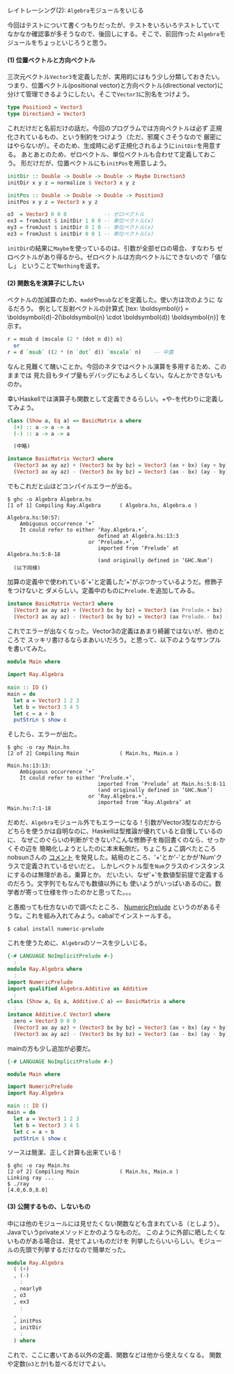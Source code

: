 レイトレーシング(2): `Algebra`モジュールをいじる

今回はテストについて書くつもりだったが、テストをいろいろテストしていて
なかなか確認事が多そうなので、後回しにする。そこで、前回作った
`Algebra`モジュールをちょっといじろうと思う。

#### (1) 位置ベクトルと方向ベクトル

三次元ベクトル`Vector3`を定義したが、実用的にはもう少し分類しておきたい。
つまり、位置ベクトル(positional vector)と方向ベクトル(directional vector)に
分けて管理できるようにしたい。そこで`Vector3`に別名をつけよう。

```haskell
type Position3 = Vector3
type Direction3 = Vector3
```

これだけだと名前だけの話だ。今回のプログラムでは方向ベクトルは必ず
正規化されているもの、という制約をつけよう（ただ、邪魔くさそうなので
厳密にはやらないが）。そのため、生成時に必ず正規化されるように`initDir`を用意する。
あとあとのため、ゼロベクトル、単位ベクトルも合わせて定義しておこう。
形だけだが、位置ベクトルにも`initPos`を用意しよう。

```haskell
initDir :: Double -> Double -> Double -> Maybe Direction3
initDir x y z = normalize $ Vector3 x y z

initPos :: Double -> Double -> Double -> Position3
initPos x y z = Vector3 x y z

o3  = Vector3 0 0 0            -- ゼロベクトル
ex3 = fromJust $ initDir 1 0 0 -- 単位ベクトル(x)
ey3 = fromJust $ initDir 0 1 0 -- 単位ベクトル(x)
ez3 = fromJust $ initDir 0 0 1 -- 単位ベクトル(x)
```

`initDir`の結果に`Maybe`を使っているのは、引数が全部ゼロの場合、すなわち
ゼロベクトルがあり得るから。ゼロベクトルは方向ベクトルにできないので「値なし」
ということで`Nothing`を返す。

#### (2) 関数名を演算子にしたい

ベクトルの加減算のため、`madd`や`msub`などを定義した。使い方は次のように
なるだろう。
例として反射ベクトルの計算式 [tex: \boldsymbol{r} = \boldsymbol{d}-2(\boldsymbol{n} \cdot \boldsymbol{d}) \boldsymbol{n}]
を示す。

```haskell
r = msub d (mscale (2 * (dot n d)) n)
  or
r = d `msub` ((2 * (n `dot` d)) `mscale` n)    -- 中置
```

なんと見難くて醜いことか。今回のネタではベクトル演算を多用するため、このままでは
見た目もタイプ量もデバッグにもよろしくない。なんとかできないものか。

幸いHaskellでは演算子も関数として定義できるらしい。+や-を代わりに定義してみよう。

```haskell
class (Show a, Eq a) => BasicMatrix a where                                     
  (+) :: a -> a -> a                                                            
  (-) :: a -> a -> a                                                            

  (中略)

instance BasicMatrix Vector3 where                                              
  (Vector3 ax ay az) + (Vector3 bx by bz) = Vector3 (ax + bx) (ay + by) (az + bz)                   
  (Vector3 ax ay az) - (Vector3 bx by bz) = Vector3 (ax - bx) (ay - by) (az - bz)
```

でもこれだと山ほどコンパイルエラーが出る。

```
$ ghc -o Algebra Algebra.hs
[1 of 1] Compiling Ray.Algebra      ( Algebra.hs, Algebra.o )

Algebra.hs:50:57:
    Ambiguous occurrence ‘+’
    It could refer to either ‘Ray.Algebra.+’,
                             defined at Algebra.hs:13:3
                          or ‘Prelude.+’,
                             imported from ‘Prelude’ at Algebra.hs:5:8-18
                             (and originally defined in ‘GHC.Num’)
  (以下同様)
```

加算の定義中で使われている'+'と定義した'+'がぶつかっているようだ。修飾子をつけないと
ダメらしい。定義中のものに`Prelude.`を追加してみる。

```haskell
instance BasicMatrix Vector3 where                                              
  (Vector3 ax ay az) + (Vector3 bx by bz) = Vector3 (ax Prelude.+ bx) (ay Prelude.+ by) (az Prelude.+ bz)           
  (Vector3 ax ay az) - (Vector3 bx by bz) = Vector3 (ax Prelude.- bx) (ay Prelude.- by) (az Prelude.- bz)
```           
これでエラーが出なくなった。Vector3の定義はあまり綺麗ではないが、他のところで
スッキリ書けるならまあいいだろう。と思って、以下のようなサンプルを書いてみた。

```haskell
module Main where                                                               
                                                                                
import Ray.Algebra                                                              
                                                                                
main :: IO ()                                                                   
main = do                                                                       
  let a = Vector3 1 2 3                                                         
  let b = Vector3 3 4 5                                                         
  let c = a + b                                                                 
  putStrLn $ show c                                                             
```

そしたら、エラーが出た。

```
$ ghc -o ray Main.hs
[2 of 2] Compiling Main             ( Main.hs, Main.o )

Main.hs:13:13:
    Ambiguous occurrence ‘+’
    It could refer to either ‘Prelude.+’,
                             imported from ‘Prelude’ at Main.hs:5:8-11
                             (and originally defined in ‘GHC.Num’)
                          or ‘Ray.Algebra.+’,
                             imported from ‘Ray.Algebra’ at Main.hs:7:1-18
```

だめだ、`Algebra`モジュール外でもエラーになる！引数がVector3型なのだから
どちらを使うかは自明なのに、Haskellは型推論が優れていると自慢しているのに、
なぜこのぐらいの判断ができない?こんな修飾子を毎回書くのなら、せっかくその辺を
簡略化しようとしたのに本末転倒だ。ちょこちょこ調べたところnobsunさんの
[コメント](http://www.sampou.org/cgi-bin/w3ml.cgi/haskell-jp/msg/325)
を発見した。結局のところ、'+'とか'-'とかが'Num'クラスで定義されているせいだと。
しかしベクトル型を`Num`クラスのインスタンスにするのは無理がある。乗算とか。
だいたい、なぜ'+'を数値型前提で定義するのだろう。文字列でもなんでも数値以外にも
使いようがいっぱいあるのに。数学者が寄って仕様を作ったのかと思ってた。。。

と愚痴っても仕方ないので調べたところ、
[NumericPrelude](https://hackage.haskell.org/package/numeric-prelude-0.4.2)
というのがあるそうな。これを組み入れてみよう。cabalでインストールする。

```
$ cabal install numeric-prelude
```
これを使うために、`Algebra`のソースを少しいじる。

```haskell
{-# LANGUAGE NoImplicitPrelude #-}
  :
module Ray.Algebra where
  :
import NumericPrelude
import qualified Algebra.Additive as Additive
  :
class (Show a, Eq a, Additive.C a) => BasicMatrix a where                       
  :
instance Additive.C Vector3 where
  zero = Vector3 0 0 0
  (Vector3 ax ay az) + (Vector3 bx by bz) = Vector3 (ax + bx) (ay + by) (az + bz)
  (Vector3 ax ay az) - (Vector3 bx by bz) = Vector3 (ax - bx) (ay - by) (az - bz)
```
mainの方も少し追加が必要だ。

```haskell
{-# LANGUAGE NoImplicitPrelude #-}

module Main where

import NumericPrelude
import Ray.Algebra

main :: IO ()
main = do
  let a = Vector3 1 2 3
  let b = Vector3 3 4 5
  let c = a + b
  putStrLn $ show c
```
ソースは簡潔、正しく計算も出来ている！
```
$ ghc -o ray Main.hs
[2 of 2] Compiling Main             ( Main.hs, Main.o )
Linking ray ...
$ ./ray
[4.0,6.0,8.0]
```


#### (3) 公開するもの、しないもの

中には他のモジュールには見せたくない関数なども含まれている（としよう）。
Javaでいうprivateメソッドとかのようなものだ。
このように外部に晒したくないものがある場合は、見せてよいものだけを
列挙したらいいらしい。モジュールの先頭で列挙するだけなので簡単だった。

```haskell
module Ray.Algebra
  ( (+)
  , (-)
    :
  , nearly0
  , o3
  , ex3
    :
  ,
  , initPos
  , initDir
    :
  ) where
```

これで、ここに書いてある以外の定義、関数などは他から使えなくなる。
関数や定数(`o3`とか)も並べるだけでよい。






